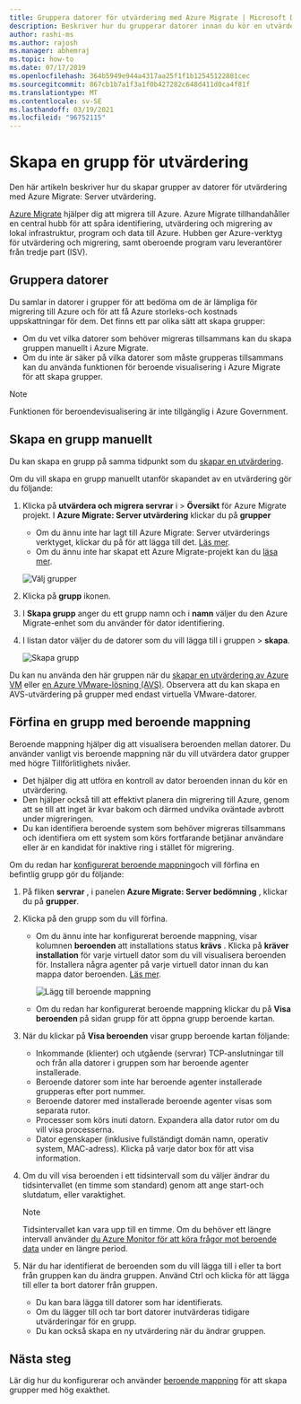 ```yaml
---
title: Gruppera datorer för utvärdering med Azure Migrate | Microsoft Docs
description: Beskriver hur du grupperar datorer innan du kör en utvärdering med tjänsten Azure Migrate.
author: rashi-ms
ms.author: rajosh
ms.manager: abhemraj
ms.topic: how-to
ms.date: 07/17/2019
ms.openlocfilehash: 364b5949e944a4317aa25f1f1b12545122881cec
ms.sourcegitcommit: 867cb1b7a1f3a1f0b427282c648d411d0ca4f81f
ms.translationtype: MT
ms.contentlocale: sv-SE
ms.lasthandoff: 03/19/2021
ms.locfileid: "96752115"
---
```

# <a name="create-a-group-for-assessment"></a>Skapa en grupp för utvärdering

Den här artikeln beskriver hur du skapar grupper av datorer för utvärdering med Azure Migrate: Server utvärdering.

[Azure Migrate](migrate-services-overview.md) hjälper dig att migrera till Azure. Azure Migrate tillhandahåller en central hubb för att spåra identifiering, utvärdering och migrering av lokal infrastruktur, program och data till Azure. Hubben ger Azure-verktyg för utvärdering och migrering, samt oberoende program varu leverantörer från tredje part (ISV). 

## <a name="grouping-machines"></a>Gruppera datorer

Du samlar in datorer i grupper för att bedöma om de är lämpliga för migrering till Azure och för att få Azure storleks-och kostnads uppskattningar för dem. Det finns ett par olika sätt att skapa grupper:

- Om du vet vilka datorer som behöver migreras tillsammans kan du skapa gruppen manuellt i Azure Migrate.
- Om du inte är säker på vilka datorer som måste grupperas tillsammans kan du använda funktionen för beroende visualisering i Azure Migrate för att skapa grupper. 

> [!NOTE]
> Funktionen för beroendevisualisering är inte tillgänglig i Azure Government.

## <a name="create-a-group-manually"></a>Skapa en grupp manuellt

Du kan skapa en grupp på samma tidpunkt som du [skapar en utvärdering](how-to-create-assessment.md).

Om du vill skapa en grupp manuellt utanför skapandet av en utvärdering gör du följande:

1. Klicka på **utvärdera och migrera servrar** i > **Översikt** för Azure Migrate projekt. I **Azure Migrate: Server utvärdering** klickar du på **grupper**
    - Om du ännu inte har lagt till Azure Migrate: Server utvärderings verktyget, klickar du på för att lägga till det. [Läs mer](how-to-assess.md).
    - Om du ännu inte har skapat ett Azure Migrate-projekt kan du [läsa mer](./create-manage-projects.md).

    ![Välj grupper](./media/how-to-create-a-group/select-groups.png)

2. Klicka på **grupp** ikonen.
3. I **Skapa grupp** anger du ett grupp namn och i **namn** väljer du den Azure Migrate-enhet som du använder för dator identifiering.
4. I listan dator väljer du de datorer som du vill lägga till i gruppen > **skapa**.

    ![Skapa grupp](./media/how-to-create-a-group/create-group.png)

Du kan nu använda den här gruppen när du [skapar en utvärdering av Azure VM](how-to-create-assessment.md) eller [en Azure VMware-lösning (AVS)](how-to-create-azure-vmware-solution-assessment.md). Observera att du kan skapa en AVS-utvärdering på grupper med endast virtuella VMware-datorer. 

## <a name="refine-a-group-with-dependency-mapping"></a>Förfina en grupp med beroende mappning

Beroende mappning hjälper dig att visualisera beroenden mellan datorer. Du använder vanligt vis beroende mappning när du vill utvärdera dator grupper med högre Tillförlitlighets nivåer.
- Det hjälper dig att utföra en kontroll av dator beroenden innan du kör en utvärdering. 
- Den hjälper också till att effektivt planera din migrering till Azure, genom att se till att inget är kvar bakom och därmed undvika oväntade avbrott under migreringen.
- Du kan identifiera beroende system som behöver migreras tillsammans och identifiera om ett system som körs fortfarande betjänar användare eller är en kandidat för inaktive ring i stället för migrering.

Om du redan har [konfigurerat beroende mappning](how-to-create-group-machine-dependencies.md)och vill förfina en befintlig grupp gör du följande:

1. På fliken **servrar** , i panelen **Azure Migrate: Server bedömning** , klickar du på **grupper**.
2. Klicka på den grupp som du vill förfina.
    - Om du ännu inte har konfigurerat beroende mappning, visar kolumnen **beroenden** att installations status **krävs** . Klicka på **kräver installation** för varje virtuell dator som du vill visualisera beroenden för. Installera några agenter på varje virtuell dator innan du kan mappa dator beroenden. [Läs mer](how-to-create-group-machine-dependencies.md).

        ![Lägg till beroende mappning](./media/how-to-create-a-group/add-dependency-mapping.png)

    - Om du redan har konfigurerat beroende mappning klickar du på **Visa beroenden** på sidan grupp för att öppna grupp beroende kartan.

3. När du klickar på **Visa beroenden** visar grupp beroende kartan följande:

    - Inkommande (klienter) och utgående (servrar) TCP-anslutningar till och från alla datorer i gruppen som har beroende agenter installerade.
    - Beroende datorer som inte har beroende agenter installerade grupperas efter port nummer.
    - Beroende datorer med installerade beroende agenter visas som separata rutor.
    - Processer som körs inuti datorn. Expandera alla dator rutor om du vill visa processerna.
    - Dator egenskaper (inklusive fullständigt domän namn, operativ system, MAC-adress). Klicka på varje dator box för att visa information.

4. Om du vill visa beroenden i ett tidsintervall som du väljer ändrar du tidsintervallet (en timme som standard) genom att ange start-och slutdatum, eller varaktighet.

    > [!NOTE]
    > Tidsintervallet kan vara upp till en timme. Om du behöver ett längre intervall använder [du Azure Monitor för att köra frågor mot beroende data](how-to-create-group-machine-dependencies.md) under en längre period.

5. När du har identifierat de beroenden som du vill lägga till i eller ta bort från gruppen kan du ändra gruppen. Använd Ctrl och klicka för att lägga till eller ta bort datorer från gruppen.

    - Du kan bara lägga till datorer som har identifierats.
    - Om du lägger till och tar bort datorer inutvärderas tidigare utvärderingar för en grupp.
    - Du kan också skapa en ny utvärdering när du ändrar gruppen.


## <a name="next-steps"></a>Nästa steg

Lär dig hur du konfigurerar och använder [beroende mappning](how-to-create-group-machine-dependencies.md) för att skapa grupper med hög exakthet.